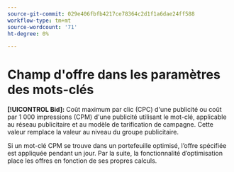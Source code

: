 ```yaml
---
source-git-commit: 029e406fbfb4217ce78364c2d1f1a6dae24ff588
workflow-type: tm+mt
source-wordcount: '71'
ht-degree: 0%

---
```

# Champ d&#39;offre dans les paramètres des mots-clés

**[!UICONTROL Bid]:** Coût maximum par clic (CPC) d&#39;une publicité ou coût par 1 000 impressions (CPM) d&#39;une publicité utilisant le mot-clé, applicable au réseau publicitaire et au modèle de tarification de campagne. Cette valeur remplace la valeur au niveau du groupe publicitaire.

Si un mot-clé CPM se trouve dans un portefeuille optimisé, l’offre spécifiée est appliquée pendant un jour. Par la suite, la fonctionnalité d’optimisation place les offres en fonction de ses propres calculs.
